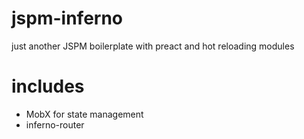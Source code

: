 # jspm-inferno
just another JSPM boilerplate with preact and hot reloading modules

# includes
- MobX for state management
- inferno-router
